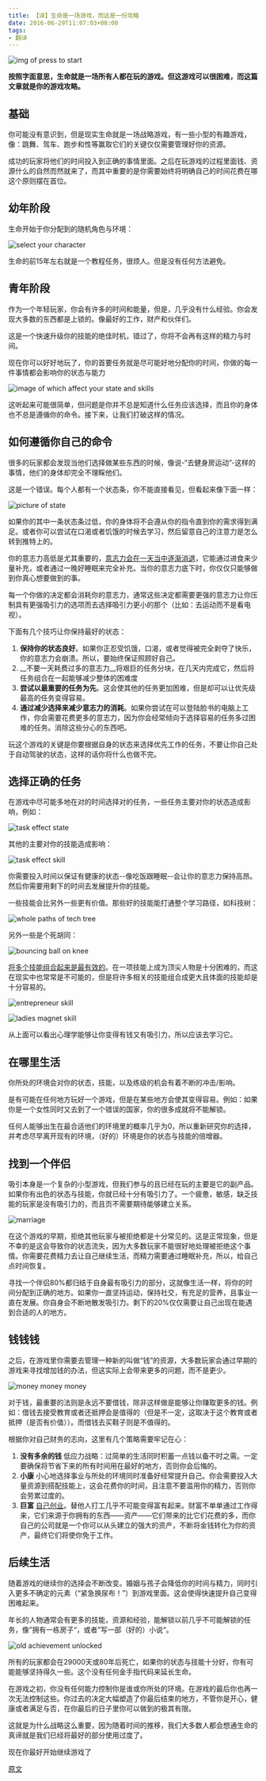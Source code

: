 ```yaml
---
title: 【译】生命是一场游戏，而这是一份攻略
date: 2016-06-29T11:07:03+08:00
tags:
- 翻译
---
```


![img of press to start][press to start]

<!--more-->

__按照字面意思，生命就是一场所有人都在玩的游戏。但这游戏可以很困难，而这篇文章就是你的游戏攻略。__

## 基础

你可能没有意识到，但是现实生命就是一场战略游戏，有一些小型的有趣游戏，像：跳舞、驾车、跑步和性等赢取它们的关键仅仅需要管理好你的资源。

成功的玩家将他们的时间投入到正确的事情里面。之后在玩游戏的过程里面钱、资源什么的自然而然就来了，而其中重要的是你需要始终将明确自己的时间花费在哪这个原则摆在首位。

## 幼年阶段

生命开始于你分配到的随机角色与环境：

![select your character][character]

生命的前15年左右就是一个教程任务，很烦人。但是没有任何方法避免。

## 青年阶段

作为一个年轻玩家，你会有许多的时间和能量，但是，几乎没有什么经验。你会发现大多数的东西都是上锁的。像最好的工作，财产和伙伴们。

这是一个快速升级你的技能的绝佳时机，错过了，你将不会再有这样的精力与时间。

现在你可以好好地玩了，你的首要任务就是尽可能好地分配你的时间，你做的每一件事情都会影响你的状态与能力

![image of which affect your state and skills][state affect]

这听起来可能很简单，但问题是你并不总是知道什么任务应该选择，而且你的身体也不总是遵循你的命令。接下来，让我们打破这样的情况。

## 如何遵循你自己的命令

很多的玩家都会发现当他们选择做某些东西的时候，像说-“去健身房运动”-这样的事情，他们的身体却完全不理睬他们。

这是一个错误。每个人都有一个状态条，你不能直接看见，但看起来像下面一样：

![picture of state][state picture]

如果你的其中一条状态条过低，你的身体将不会遵从你的指令直到你的需求得到满足。或者你可以尝试在口渴或者饥饿的时候去学习，然后留意自己的注意力是怎么转到推特上的。

你的意志力高低是尤其重要的，[意志力会在一天当中逐渐消退](http://en.wikipedia.org/wiki/Ego_depletion)，它能通过进食来少量补充，或者通过一晚好睡眠来完全补充。当你的意志力底下时，你仅仅只能够做到你真心想要做到的事。

每一个你做的决定都会消耗你的意志力，通常这些决定都需要更强的意志力让你压制具有更强吸引力的选项而去选择吸引力更小的那个（比如：去运动而不是看电视）。

下面有几个技巧让你保持最好的状态：

1. __保持你的状态良好__。如果你正忍受饥饿，口渴，或者觉得被完全剥夺了快乐，你的意志力会崩溃。所以，要始终保证照顾好自己。
2. __不要一天耗费过多的意志力__将艰巨的任务分块，在几天内完成它，然后将任务组合在一起能够减少整体的困难度
3. __尝试以最重要的任务为先__。这会使其他的任务更加困难，但是却可以让优先级最高的任务变得容易。
4. __通过减少选择来减少意志力的消耗__。如果你尝试在可以登陆脸书的电脑上工作，你会需要花费更多的意志力，因为你会经常倾向于选择容易的任务多过困难的任务。消除这些分心的东西吧。

玩这个游戏的关键是你要根据自身的状态来选择优先工作的任务，不要让你自己处于自动驾驶的状态，这样的话你将什么也做不完。

## 选择正确的任务

在游戏中尽可能多地在对的时间选择对的任务，一些任务主要对你的状态造成影响，例如：

![task effect state][effect state]

其他的主要对你的技能造成影响：

![task effect skill][effect skills]

你需要投入时间以保证有健康的状态--像吃饭跟睡眠--会让你的意志力保持高昂。然后你需要用剩下的时间去发展提升你的技能。

一些技能会比另外一些更有价值。那些好的技能能打通整个学习路径，如科技树：

![whole paths of tech tree][tech tree]

另外一些是个死胡同：

![bouncing ball on knee][dead tree]

[将多个技能组合起来是最有效的](http://oliveremberton.com/2013/how-to-succeed-when-you-have-no-special-skills/)。在一项技能上成为顶尖人物是十分困难的，而这在现实中也常常是不可能的，但是将许多相关的技能组合成更大且体面的技能却是十分容易的。

![entrepreneur skill][entrepreneur]

![ladies magnet skill][ladies magnet]

从上面可以看出心理学能够让你变得有钱又有吸引力，所以应该去学习它。

## 在哪里生活

你所处的环境会对你的状态，技能，以及练级的机会有着不断的冲击/影响。

是有可能在任何地方玩好一个游戏，但是在某些地方会使其变得容易。例如：如果你是一个女性同时又去到了一个错误的国家，你的很多成就将不能解锁。

任何人能够出生在最合适他们的环境里的概率几乎为0，所以重新研究你的选择，并考虑尽早离开现有的环境，（好的）环境是你的状态与技能的倍增器。

## 找到一个伴侣

吸引本身是一个复杂的小型游戏，但我们参与的且已经在玩的主要是它的副产品。如果你有出色的状态与技能，你就已经十分有吸引力了。一个疲惫，敏感，缺乏技能的玩家是没有吸引力的，而且页不需要期待能够建立关系。

![marriage][find partner]

在这个游戏的早期，拒绝其他玩家与被拒绝都是十分常见的。这是正常现象，但是不幸的是这会导致你的状态流失，因为大多数玩家不能很好地处理被拒绝这个事情。你需要花费精力去让自己继续生活，而精力需要通过睡眠补充，所以，给自己点时间恢复。

寻找一个伴侣80%都归结于自身最有吸引力的部分，这就像生活一样，将你的时间分配到正确的地方。如果你一直坚持运动，保持社交，有充足的营养，且事业一直在发展。你自身会不断地散发吸引力。剩下的20%仅仅需要让自己出现在能遇到合适的人的地方。

## 钱钱钱

之后，在游戏里你需要去管理一种新的叫做“钱”的资源，大多数玩家会通过早期的游戏来寻找增加钱的办法，但这实际上会带来更多的问题，而不是更少。

![money money money][manage money]

对于钱，最重要的法则是永远不要借钱，除非这样做是能够让你赚取更多的钱。例如：借钱去接受教育或者还抵押会是值得的（但是不一定，这取决于这个教育或者抵押（是否有价值））。而借钱去买鞋子则是不值得的。

根据你对自己财务的志向，这里有几个策略需要牢记在心：

1. __没有多余的钱__ 低应力战略：过简单的生活同时积蓄一点钱以备不时之需。一定要确保将节省下来的所有时间用在最好的地方，否则你会后悔的。
2. __小康__ 小心地选择事业与所处的环境同时准备好经常提升自己。你会需要投入大量资源到搭配技能上，这会花费你的时间，且注意不要滥用你的精力，否则你会劳累过度的。
3. __巨富__ [自己创业](http://oliveremberton.com/2013/how-to-become-an-entrepreneur/)。替他人打工几乎不可能变得富有起来。财富不单单通过工作得来，它们来源于你拥有的东西——资产——它们带来的比它们花费的多，而你自己的公司就是一个你可以从头建立的强大的资产，不断将金钱转化为你的资产，最终它们将使你免于工作。

## 后续生活

随着游戏的继续你的选择会不断改变。婚姻与孩子会降低你的时间与精力，同时引入更多不确定的元素（“紧急换尿布！”）到游戏里面。这会使得快速提升自己变得困难起来。

年长的人物通常会有更多的技能，资源和经验，能解锁以前几乎不可能解锁的任务，像”拥有一栋房子“，或者”写一部（好的）小说“。

![old achievement unlocked][old]

所有的玩家都会在29000天或80年后死亡，如果你的状态与技能十分好，你有可能能够坚持得久一些。这个没有任何金手指代码来延长生命。

在游戏之初，你没有任何能力控制你是谁或你所处的环境。在游戏的最后你也再一次无法控制这些。你过去的决定大幅塑造了你最后结束的地方，不管你是开心，健康或者满足与否，在你最后的日子里你可以做到的极其有限。

这就是为什么战略这么重要，因为随着时间的推移，我们大多数人都会想通生命的真谛就是我们已经将最好的部分使用过度了。

现在你最好开始继续游戏了

[原文](https://oliveremberton.com/2014/life-is-a-game-this-is-your-strategy-guide/)

[press to start]: /blog/images/2016/06/Cover-shallow-1024x626.png
[character]: /blog/images/2016/06/Select-your-character.png
[state affect]: /blog/images/2016/06/Drink-vs-code-1024x684.png
[state picture]: /blog/images/2016/06/State.png
[effect state]: /blog/images/2016/06/Eating-1024x634.png
[effect skills]: /blog/images/2016/06/Rocking-1024x634.png
[tech tree]: /blog/images/2016/06/Skills.png
[dead tree]: /blog/images/2016/06/Dead-skills.png
[entrepreneur]: /blog/images/2016/06/Entrepreneur.png
[ladies magnet]: /blog/images/2016/06/Ladies-magnet.png
[find partner]: /blog/images/2016/06/Marriage-1024x589.png
[manage money]: /blog/images/2016/06/Money-2.png
[old]: /blog/images/2016/06/Old-1024x639.png
